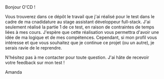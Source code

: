 Bonjour O'CD !

Vous trouverez dans ce dépôt le travail que j'ai réalisé pour le test dans le cadre de ma cnadidature au stage assistant développeur full-stack.
J'ai seulement réalisé la partie 1 de ce test, en raison de contraintes de temps liées à mes cours. J'espère que cette réalisation vous permettra d'avoir une idée de ma logique et de mes compétences.
Cependant, si mon profil vous intéresse et que vous souhaitez que je continue ce projet (ou un autre), je serais ravie de le reprendre.

N'hésitez pas à me contacter pour toute question. J'ai hâte de recevoir votre feedback sur mon test !

Amanda